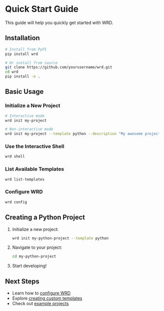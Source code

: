 # Quick Start Guide

This guide will help you quickly get started with WRD.

## Installation

```bash
# Install from PyPI
pip install wrd

# Or install from source
git clone https://github.com/yourusername/wrd.git
cd wrd
pip install -e .
```

## Basic Usage

### Initialize a New Project

```bash
# Interactive mode
wrd init my-project

# Non-interactive mode
wrd init my-project --template python --description "My awesome project"
```

### Use the Interactive Shell

```bash
wrd shell
```

### List Available Templates

```bash
wrd list-templates
```

### Configure WRD

```bash
wrd config
```

## Creating a Python Project

1. Initialize a new project:
   ```bash
   wrd init my-python-project --template python
   ```

2. Navigate to your project:
   ```bash
   cd my-python-project
   ```

3. Start developing!

## Next Steps

- Learn how to [configure WRD](how-to-guides/configuration.md)
- Explore [creating custom templates](how-to-guides/custom-templates.md)
- Check out [example projects](examples/)
